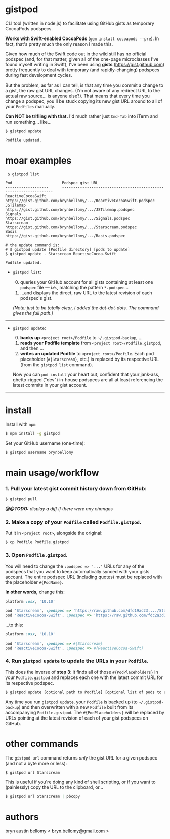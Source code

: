 
# gistpod

CLI tool (written in node.js) to facilitate using GitHub gists as temporary CocoaPods podspecs.

**Works with Swift-enabled CocoaPods** (`gem install cocoapods --pre`).  In fact, that's pretty much the only reason I made this.

Given how much of the Swift code out in the wild still has no official podspec (and, for that matter, given all of the one-page microclasses I've found myself writing in Swift), I've been using **gists** (<https://gist.github.com>) pretty frequently to deal with temporary (and rapidly-changing) podspecs during fast development cycles.

But the problem, as far as I can tell, is that any time you commit a change to a gist, the raw gist URL changes.  (I'm not aware of any redirect URL to the actual raw source... is anyone else?).  That means that every time you change a podspec, you'll be stuck copying its new gist URL around to all of your `Podfiles` manually.

**Can NOT be trifling with that.**  I'd much rather just `Cmd-Tab` into iTerm and run something... like...

```sh
$ gistpod update

Podfile updated.
```



# moar examples

```
 $ gistpod list

Pod                      Podspec gist URL
-------------------      ------------------------------------------------------------------
ReactiveCocoaSwift       https://gist.github.com/brynbellomy/.../ReactiveCocoaSwift.podspec
JSTilemap                https://gist.github.com/brynbellomy/.../JSTilemap.podspec
Signals                  https://gist.github.com/brynbellomy/.../Signals.podspec
Starscream               https://gist.github.com/brynbellomy/.../Starscream.podspec
Basis                    https://gist.github.com/brynbellomy/.../Basis.podspec

# the update command is:
# $ gistpod update [Podfile directory] [pods to update]
$ gistpod update . Starscream ReactiveCocoa-Swift

Podfile updated.
```

- `gistpod list`:
    
    0. queries your GitHub account for all gists containing at least one `podspec` file — i.e., matching the pattern `*.podspec`...
    0. ...and displays the direct, raw URL to the latest revision of each podspec's gist.

    *(Note: just to be totally clear, I added the dot-dot-dots.  The command gives the full path.)*

-------------

- `gistpod update`:

    0. **backs up** `<project root>/Podfile` to `~/.gistpod-backup`, ...
    0. **reads your Podfile template** from `<project root>/Podfile.gistpod`, and then ...
    0. **writes an updated Podfile** to `<project root>/Podfile`.  Each pod placeholder (`#{Starscream}`, etc.) is replaced by its respective URL (from the `gistpod list` command).
    
    Now you can `pod install` your heart out, confident that your jank-ass, ghetto-rigged ("dev") in-house podspecs are all at least referencing the latest commits in your gist account.

-------------



# install

Install with `npm`

```sh
$ npm install -g gistpod
```

Set your GitHub username (one-time):

```sh
$ gistpod username brynbellomy
```



# main usage/workflow

### 1. Pull your latest gist commit history down from GitHub:

```sh
$ gistpod pull
```

_**@@TODO:** display a diff if there were any changes_


### 2. Make a copy of your `Podfile` called `Podfile.gistpod`.

Put it in `<project root>`, alongside the original:

```sh
$ cp Podfile Podfile.gistpod
```

### 3. Open `Podfile.gistpod`.

You will need to change the `:podspec => '...'` URLs for any of the podspecs that you want to keep automatically synced with your gists account.  The entire podspec URL (including quotes) must be replaced with the placeholder `#{PodName}`.

**In other words,** change this:

```ruby
platform :osx, '10.10'

pod 'Starscream', :podspec => 'https://raw.github.com/dfd19ac23..../Starscream.podspec'
pod 'ReactiveCocoa-Swift', :podspec => 'https://raw.github.com/fdc2a3d19..../ReactiveCocoa-Swift.podspec'
```

...to this:

```ruby
platform :osx, '10.10'

pod 'Starscream', :podspec => #{Starscream}
pod 'ReactiveCocoa-Swift', :podspec => #{ReactiveCocoa-Swift}
```


### 4. Run `gistpod update` to update the URLs in your `Podfile`.

This does the inverse of **step 3**: it finds all of those `#{PodPlaceholders}` in your `Podfile.gistpod` and replaces each one with the latest commit URL for its respective podspec.

```sh
$ gistpod update [optional path to Podfile] [optional list of pods to update]
```

Any time you run `gistpod update`, your `Podfile` is backed up (to `~/.gistpod-backup`) and then overwritten with a new `Podfile` built from its accompanying `Podfile.gistpod`.  The `#{PodPlaceholders}` will be replaced by URLs pointing at the latest revision of each of your gist podspecs on GitHub.



# other commands

The `gistpod url` command returns *only* the gist URL for a given podspec (and not a byte more or less):

```sh
$ gistpod url Starscream
```

This is useful if you're doing any kind of shell scripting, or if you want to (painlessly) copy the URL to the clipboard, or...

```sh
$ gistpod url Starscream | pbcopy
```




# authors

bryn austin bellomy < <bryn.bellomy@gmail.com> >


